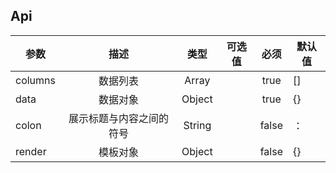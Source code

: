 ## Api

| 参数    |           描述           |  类型  | 可选值 | 必须  | 默认值 |
| ------- | :----------------------: | :----: | :----: | :---: | ------ |
| columns |         数据列表         | Array  |        | true  | []     |
| data    |         数据对象         | Object |        | true  | {}     |
| colon   | 展示标题与内容之间的符号 | String |        | false | ：     |
| render  |         模板对象         | Object |        | false | {}     |
